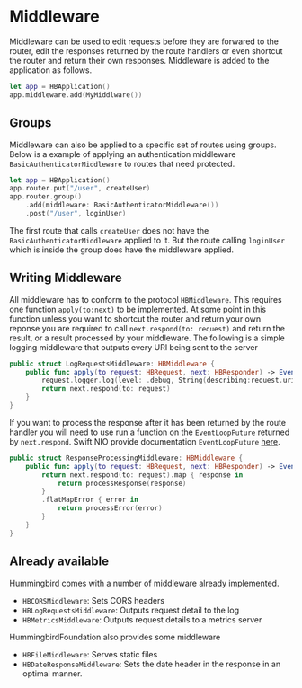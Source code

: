 #  Middleware

Middleware can be used to edit requests before they are forwared to the router, edit the responses returned by the route handlers or even shortcut the router and return their own responses. Middleware is added to the application as follows.

```swift
let app = HBApplication()
app.middleware.add(MyMiddlware())
```

## Groups

Middleware can also be applied to a specific set of routes using groups. Below is a example of applying an authentication middleware `BasicAuthenticatorMiddleware` to routes that need protected.

```swift
let app = HBApplication()
app.router.put("/user", createUser)
app.router.group()
    .add(middleware: BasicAuthenticatorMiddleware())
    .post("/user", loginUser)
```
The first route that calls `createUser` does not have the `BasicAuthenticatorMiddleware` applied to it. But the route calling `loginUser` which is inside the group does have the middleware applied.

## Writing Middleware

All middleware has to conform to the protocol `HBMiddleware`. This requires one function `apply(to:next)` to be implemented. At some point in this function unless you want to shortcut the router and return your own reponse you are required to call `next.respond(to: request)` and return the result, or a result processed by your middleware. The following is a simple logging middleware that outputs every URI being sent to the server

```swift
public struct LogRequestsMiddleware: HBMiddleware {
    public func apply(to request: HBRequest, next: HBResponder) -> EventLoopFuture<HBResponse> {
        request.logger.log(level: .debug, String(describing:request.uri.path))
        return next.respond(to: request)
    }
}
```

If you want to process the response after it has been returned by the route handler you will need to use run a function on the `EventLoopFuture` returned by `next.respond`. Swift NIO provide documentation `EventLoopFuture` [here](https://apple.github.io/swift-nio/docs/current/NIO/Classes/EventLoopFuture.html).
```swift
public struct ResponseProcessingMiddleware: HBMiddleware {
    public func apply(to request: HBRequest, next: HBResponder) -> EventLoopFuture<HBResponse> {
        return next.respond(to: request).map { response in
            return processResponse(response)
        }
        .flatMapError { error in
            return processError(error)
        }
    }
}
```

## Already available

Hummingbird comes with a number of middleware already implemented.

- `HBCORSMiddleware`: Sets CORS headers
- `HBLogRequestsMiddleware`: Outputs request detail to the log
- `HBMetricsMiddleware`: Outputs request details to a metrics server

HummingbirdFoundation also provides some middleware

- `HBFileMiddleware`: Serves static files
- `HBDateResponseMiddleware`: Sets the date header in the response in an optimal manner. 

